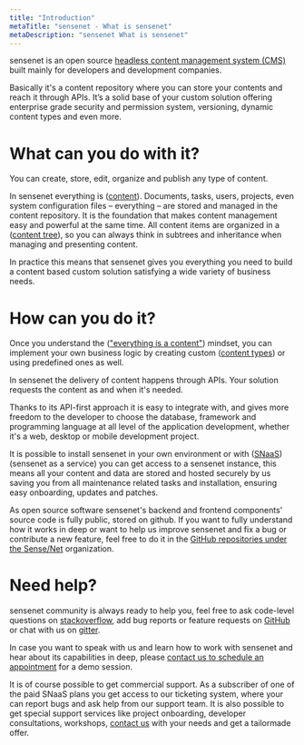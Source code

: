 ```yaml
---
title: "Introduction"
metaTitle: "sensenet - What is sensenet"
metaDescription: "sensenet What is sensenet"
---
```


sensenet is an open source [headless content management system (CMS)](/concepts/introduction/02-what-is-headless-cms) built mainly for developers and development companies.

Basically it's a content repository where you can store your contents and reach it through APIs.
It’s a solid base of your custom solution offering enterprise grade security and permission system, versioning, dynamic content types and even more.

# What can you do with it?

You can create, store, edit, organize and publish any type of content.

In sensenet everything is ([content](/concepts/basics)). Documents, tasks, users, projects, even system configuration files – everything – are stored and managed in the content repository. It is the foundation that makes content management easy and powerful at the same time. All content items are organized in a ([content tree](/concepts/basics/02-content-tree)), so you can always think in subtrees and inheritance when managing and presenting content.

In practice this means that sensenet gives you everything you need to build a content based custom solution satisfying a wide variety of business needs.

# How can you do it?

Once you understand the (["everything is a content"](/concepts/basics)) mindset, you can implement your own business logic by creating custom ([content types](/concepts/content-management/02-content-models)) or using predefined ones as well.

In sensenet the delivery of content happens through APIs. Your solution requests the content as and when it's needed.

Thanks to its API-first approach it is easy to integrate with, and gives more freedom to the developer to choose the database, framework and programming language at all level of the application development, whether it's a web, desktop or mobile development project.

It is possible to install sensenet in your own environment or with ([SNaaS](/concepts/introduction/04-what-is-snaas)) (sensenet as a service) you can get access to a sensenet instance, this means all your content and data are stored and hosted securely by us saving you from all maintenance related tasks and installation, ensuring easy onboarding, updates and patches.

As open source software sensenet's backend and frontend components' source code is fully public, stored on github. If you want to fully understand how it works in deep or want to help us improve sensenet and fix a bug or contribute a new feature, feel free to do it in the [GitHub repositories under the Sense/Net](https://github.com/SenseNet) organization.

# Need help?

sensenet community is always ready to help you, feel free to ask code-level questions on [stackoverflow](https://stackoverflow.com/questions/tagged/sensenet), add bug reports or feature requests on [GitHub](https://github.com/SenseNet/sensenet) or chat with us on [gitter](https://gitter.im/SenseNet/sensenet).

In case you want to speak with us and learn how to work with sensenet and hear about its capabilities in deep, please [contact us to schedule an appointment](https://sensenet.com/contact#demo) for a demo session.

It is of course possible to get commercial support. As a subscriber of one of the paid SNaaS plans you get access to our ticketing system, where your can report bugs and ask help from our support team. It is also possible to get special support services like project onboarding, developer consultations, workshops, [contact us](https://sensenet.com/contact) with your needs and get a tailormade offer.